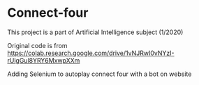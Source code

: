 # Connect-four

This project is a part of Artificial Intelligence subject (1/2020)

Original code is from https://colab.research.google.com/drive/1vNJRwI0vNYzI-rUlgGul8YRY6MxwpXXm

Adding Selenium to autoplay connect four with a bot on website
